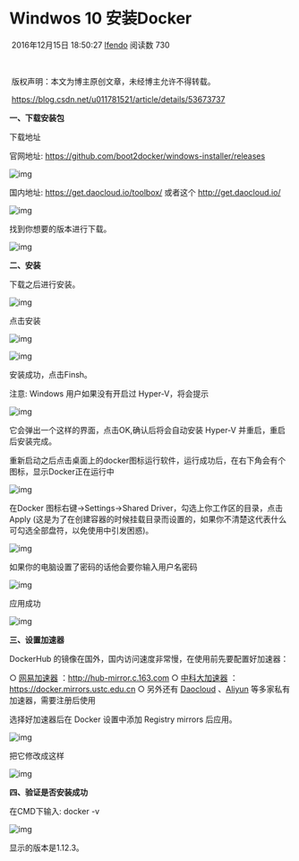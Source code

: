 



# Windwos 10 安装Docker

​                                                   2016年12月15日 18:50:27           [lfendo](https://me.csdn.net/u011781521)           阅读数 730                                                                  

​                   

​    版权声明：本文为博主原创文章，未经博主允许不得转载。                

​     https://blog.csdn.net/u011781521/article/details/53673737                 

**一、下载安装包**



下载地址



官网地址: <https://github.com/boot2docker/windows-installer/releases>



![img](https://img-blog.csdn.net/20161215180458698)



国内地址: <https://get.daocloud.io/toolbox/> 或者这个 <http://get.daocloud.io/>

![img](https://img-blog.csdn.net/20161215180407946)

找到你想要的版本进行下载。



![img](https://img-blog.csdn.net/20161215180532964)



**二、安装**



下载之后进行安装。



![img](https://img-blog.csdn.net/20161215180729092)



点击安装



![img](https://img-blog.csdn.net/20161215180818807)



![img](https://img-blog.csdn.net/20161215180839703)



安装成功，点击Finsh。



注意: Windows 用户如果没有开启过 Hyper-V，将会提示

![img](https://img-blog.csdn.net/20161215181001386)



它会弹出一个这样的界面，点击OK,确认后将会自动安装 Hyper-V 并重启，重启后安装完成。



重新启动之后点击桌面上的docker图标运行软件，运行成功后，在右下角会有个图标，显示Docker正在运行中



![img](https://img-blog.csdn.net/20161215183222316)



在Docker 图标右键->Settings->Shared Driver，勾选上你工作区的目录，点击 Apply (这是为了在创建容器的时候挂载目录而设置的，如果你不清楚这代表什么可勾选全部盘符，以免使用中引发困惑)。



![img](https://img-blog.csdn.net/20161215183432663)



如果你的电脑设置了密码的话他会要你输入用户名密码



![img](https://img-blog.csdn.net/20161215183550009)



应用成功



![img](https://img-blog.csdn.net/20161215183709476)



**三、设置加速器**



DockerHub 的镜像在国外，国内访问速度非常慢，在使用前先要配置好加速器：



○ [网易加速器](https://c.163.com/wiki/index.php?title=DockerHub镜像加速) ：http://hub-mirror.c.163.com
○ [中科大加速器](https://lug.ustc.edu.cn/wiki/mirrors/help/docker) ：https://docker.mirrors.ustc.edu.cn
○ 另外还有 [ Daocloud](https://www.daocloud.io/mirror.html#accelerator-doc) 、[Aliyun](https://dev.aliyun.com/search.html) 等多家私有加速器，需要注册后使用



选择好加速器后在 Docker 设置中添加 Registry mirrors 后应用。



![img](https://img-blog.csdn.net/20161215184245236)



把它修改成这样



![img](https://img-blog.csdn.net/20161215184444755)



**四、验证是否安装成功**



在CMD下输入: docker -v



![img](https://img-blog.csdn.net/20161215184801137)



显示的版本是1.12.3。